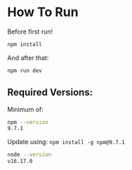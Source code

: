 # How To Run

Before first run!
```bash
npm install
```

And after that:
```bash
npm run dev
```

## Required Versions:
Minimum of:
```bash
npm --version
9.7.1
```
Update using: `npm install -g npm@9.7.1`
```bash
node --version
v16.17.0
```
